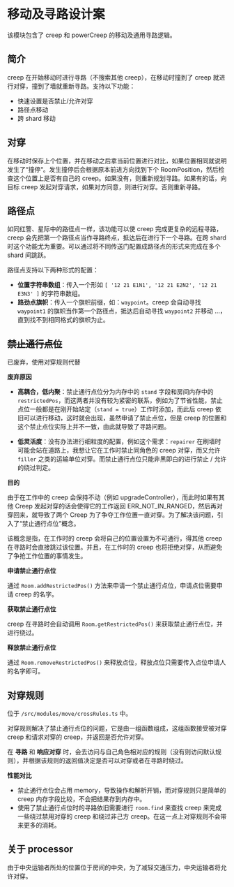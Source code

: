 # 移动及寻路设计案

该模块包含了 creep 和 powerCreep 的移动及通用寻路逻辑。

## 简介

creep 在开始移动时进行寻路（不搜索其他 creep），在移动时撞到了 creep 就进行对穿，撞到了墙就重新寻路。支持以下功能：

- 快速设置是否禁止/允许对穿
- 路径点移动
- 跨 shard 移动

## 对穿

在移动时保存上个位置，并在移动之后拿当前位置进行对比，如果位置相同就说明发生了“撞停“。发生撞停后会根据原本前进方向找到下个 RoomPosition，然后检查这个位置上是否有自己的 creep。如果没有，则重新规划寻路。如果有的话，向目标 creep 发起对穿请求，如果对方同意，则进行对穿。否则重新寻路。

## 路径点

如同红警、星际中的路径点一样，该功能可以使 creep 完成更复杂的远程寻路，creep 会先把第一个路径点当作寻路终点，抵达后在进行下一个寻路。在跨 shard 时这个功能尤为重要。可以通过将不同传送门配置成路径点的形式来完成在多个 shard 间跳跃。

路径点支持以下两种形式的配置：

- **位置字符串数组**：传入一个形如 `[ '12 21 E1N1', '12 21 E2N2', '12 21 E3N3' ]` 的字符串数组。
- **路劲点旗帜**：传入一个旗帜前缀，如：`waypoint`。creep 会自动寻找 `waypoint1` 的旗帜当作第一个路径点，抵达后自动寻找 `waypoint2` 并移动 ...，直到找不到相同格式的旗帜为止。 

## ~~禁止通行点位~~

已废弃，使用对穿规则代替

**废弃原因**

- **高耦合，低内聚**：禁止通行点位分为内存中的 `stand` 字段和房间内存中的 `restrictedPos`，而这两者并没有较为紧密的联系，例如为了节省性能，禁止点位一般都是在刚开始站定（`stand = true`）工作时添加，而此后 creep 依旧可以进行移动，这时就会出现，虽然申请了禁止点位，但是 creep 的位置和这个禁止点位实际上并不一致，由此就导致了寻路问题。

- **低灵活度**：没有办法进行细粒度的配置，例如这个需求：`repairer` 在刷墙时可能会站在道路上，我想让它在工作时禁止同角色的 creep 对穿，而又允许 `filler` 之类的运输单位对穿。而禁止通行点位只能非黑即白的进行禁止 / 允许的绕过判定。

**目的**

由于在工作中的 creep 会保持不动（例如 upgradeController），而此时如果有其他 Creep 发起对穿的话会使得它的工作返回 ERR_NOT_IN_RANGED，然后再对穿回来，就导致了两个 Creep 为了争夺工作位置一直对穿。为了解决该问题，引入了“禁止通行点位”概念。

该概念是指，在工作时的 creep 会将自己的位置设置为不可通行，得其他 creep 在寻路时会直接跳过该位置。并且，在工作时的 creep 也将拒绝对穿，从而避免了争抢工作位置的事情发生。

**申请禁止通行点位**

通过 `Room.addRestrictedPos()` 方法来申请一个禁止通行点位，申请点位需要申请 creep 的名字。

**获取禁止通行点位**

creep 在寻路时会自动调用 `Room.getRestrictedPos()` 来获取禁止通行点位，并进行绕过。

**释放禁止通行点位**

通过 `Room.removeRestrictedPos()` 来释放点位，释放点位只需要传入点位申请人的名字即可。

## 对穿规则

位于 `/src/modules/move/crossRules.ts` 中。

对穿规则解决了禁止通行点位的问题，它是由一组函数组成，这组函数接受被对穿 creep 和请求对穿的 creep，并返回是否允许对穿。

在 **寻路** 和 **响应对穿** 时，会去访问与自己角色相对应的规则（没有则访问默认规则），并根据该规则的返回值决定是否可以对穿或者在寻路时绕过。

**性能对比**

- 禁止通行点位会占用 memory，导致操作和解析开销，而对穿规则只是简单的 creep 内存字段比较，不会把结果存到内存中。
- 使用了禁止通行点位时的寻路依旧需要进行 `room.find` 来查找 creep 来完成一些绕过禁用对穿的 creep 和绕过非己方 creep。在这一点上对穿规则不会带来更多的消耗。

## 关于 processor

由于中央运输者所处的位置位于房间的中央，为了减轻交通压力，中央运输者将允许对穿。